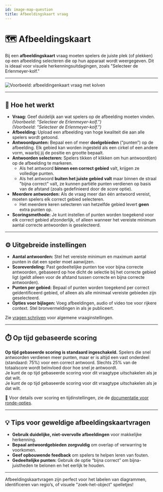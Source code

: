 ```yaml
---
id: image-map-question
title: Afbeeldingskaart vraag
---
```


# 🗺️ Afbeeldingskaart

Bij een **afbeeldingskaart** vraag moeten spelers de juiste plek (of plekken) op een afbeelding selecteren die op hun apparaat wordt weergegeven. Dit is ideaal voor visuele herkenningsuitdagingen, zoals "Selecteer de Erlenmeyer-kolf."

---

![Voorbeeld: afbeeldingenkaart vraag met kolven](/images/question-modes/image-map/image-map-example.png)

---

## 📝 Hoe het werkt

- **Vraag:** Geef duidelijk aan wat spelers op de afbeelding moeten vinden.\
  _(Voorbeeld: “Selecteer de Erlenmeyer-kolf.”)_\
  _(Voorbeeld: “Selecteer de Erlenmeyer-kolf.”)_
- **Afbeelding:** Upload een afbeelding van hoge kwaliteit die aan alle spelers wordt getoond.
- **Antwoordpunten:** Bepaal een of meer **doelgebieden** (“punten”) op de afbeelding. Elk gebied kan worden ingesteld als een cirkel of een andere vorm, waarbij jij de positie en grootte bepaalt.
- **Antwoorden selecteren:** Spelers tikken of klikken om hun antwoord(en) op de afbeelding te markeren.
  - Als het antwoord **binnen een correct gebied** valt, krijgen ze volledige punten.
  - Als het antwoord **buiten het juiste gebied valt** maar binnen de straal "bijna correct" valt, ze kunnen partiële punten verdienen op basis van de afstand (zoals gedefinieerd door de _score_ optie).
- **Meerdere antwoorden:** Als de vraag meer dan één antwoord vereist, moeten spelers elk correct gebied selecteren.
  - Het meerdere keren selecteren van hetzelfde gebied levert **geen** extra punten op.
- **Scoringsmethode:** Je kunt instellen of punten worden toegekend voor elk correct gebied afzonderlijk, of alleen wanneer het vereiste minimum aantal correcte antwoorden is geselecteerd.

---

## ⚙️ Uitgebreide instellingen

- **Aantal antwoorden:** Stel het vereiste minimum en maximum aantal punten in dat een speler moet aanwijzen.
- **Scoreverdeling:** Past gedeeltelijke punten toe voor bijna correcte antwoorden, gebaseerd op hoe dicht de selectie bij het correcte gebied ligt (geldt alleen voor de afstand tussen correcte en bijna correcte antwoorden).
- **Punten per gebied:** Bepaal of punten worden toegekend per correct geïdentificeerd gebied, of alleen als alle minimaal vereiste gebieden zijn geselecteerd.
- **Opties voor bijlagen:** Voeg afbeeldingen, audio of video toe voor rijkere context. Stel bronvermeldingen in als je publiceert.

Zie [vragen schrijven](../editor/005-writing-questions.md) voor algemene vraaginstellingen.

---

## ⏱️ Op tijd gebaseerde scoring

**Op tijd gebaseerde scoring is standaard ingeschakeld.** Spelers die snel antwoorden verdienen meer punten, maar er is altijd een vast onderdeel (standaard: 75%) voor een correct antwoord. Slechts 25% van de totaalscore wordt beïnvloed door hoe snel je antwoordt.\
Je kunt de op tijd gebaseerde scoring voor dit vraagtype uitschakelen als je dat wilt.\
Je kunt de op tijd gebaseerde scoring voor dit vraagtype uitschakelen als je dat wilt.

📘 Voor details over scoring en tijdinstellingen, zie de [documentatie voor ronde-opties](../editor/008-round-options.md#scoring).

---

## 💡 Tips voor geweldige afbeeldingskaartvragen

- **Gebruik duidelijke, niet-overvolle afbeeldingen** voor makkelijke herkenning.
- **Bepaal antwoordgebieden zorgvuldig** om overlap of verwarring te voorkomen.
- **Geef opbouwende feedback** om spelers te helpen leren van fouten.
- **Gedeeltelijke punten:** Gebruik de optie “bijna correct” om bijna-juistheden te belonen en het eerlijk te houden.

---

Afbeeldingskaartvragen zijn perfect voor het labelen van diagrammen, identificeren van regio’s, of visuele "zoek-het-object" spelletjes!
